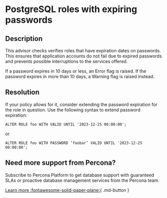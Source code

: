 # PostgreSQL roles with expiring passwords

## Description

This advisor checks verifies roles that have expiration dates on passwords. This ensures that application accounts do not fail due to expired passwords and prevents possible interruptions to the services offered.

If a password expires in 10 days or less, an Error flag is raised. If the password expires in more than 10 days, a Warning flag is raised instead. 


## Resolution

If your policy allows for it, consider extending the password expiration for the role in question.
Use the following syntax to  extend password expiration:

```ALTER ROLE foo WITH VALID UNTIL '2023-12-25 00:00:00';```

or

```ALTER ROLE foo WITH PASSWORD ‘foobar’ VALID UNTIL '2023-12-25 00:00:00';```

## Need more support from Percona?

Subscribe to Percona Platform to get database support with guaranteed SLAs or proactive database management services from the Percona team.

[Learn more :fontawesome-solid-paper-plane:](https://per.co.na/subscribe){ .md-button }
